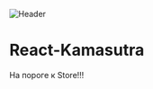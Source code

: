 
![Header](https://www.iphone-mods.ru/wp-content/uploads/2014/05/10609751b453a3089e8.jpg)



# React-Kamasutra
На пороге к Store!!!

